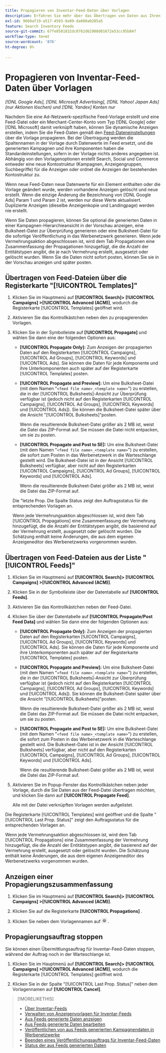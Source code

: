 ```yaml
---
title: Propagieren von Inventar-Feed-Daten über Vorlagen
description: Erfahren Sie mehr über das Übertragen von Daten aus Ihren Inventar-Feeds über Anzeigenvorlagen, um die Kontostruktur zu verwalten und dynamische Anzeigen bereitzustellen.
exl-id: 9660af19-a517-4593-9a99-da600a0285a5
feature: Search Inventory Feeds
source-git-commit: 67fe8581832dc0762d62908d01672e53cc95b847
workflow-type: tm+mt
source-wordcount: '876'
ht-degree: 0%

---
```


# Propagieren von Inventar-Feed-Daten über Vorlagen

*[!DNL Google Ads], [!DNL Microsoft Advertising], [!DNL Yahoo! Japan Ads] (nur Aktionen löschen) und [!DNL Yandex] Konten nur*

Nachdem Sie eine Ad-Netzwerk-spezifische Feed-Vorlage erstellt und eine Feed-Datei oder ein Merchant-Center-Konto vom Typ [!DNL Google] oder [!DNL Microsoft] damit verknüpft haben, können Sie dynamische Anzeigen erstellen, indem Sie die Feed-Daten gemäß den [Feed-Dateneinstellungen](feed-settings-manage.md) über die Vorlage propagieren. Bei der Übertragung werden die Spaltennamen in der Vorlage durch Datenwerte im Feed ersetzt, und die generierten Kampagnen und ihre Komponenten haben die Standardeinstellungen, sofern in der Vorlage nichts anderes angegeben ist. Abhängig von den Vorlagenoptionen erstellt Search, Social und Commerce entweder eine neue Kontostruktur (Kampagnen, Anzeigengruppen, Suchbegriffe) für die Anzeigen oder ordnet die Anzeigen der bestehenden Kontostruktur zu.

Wenn neue Feed-Daten neue Datenwerte für ein Element enthalten oder die Vorlage geändert wurde, werden vorhandene Anzeigen gelöscht und neue erstellt. Wenn die einzige Änderung die Bezeichnung von [!DNL Google Ads] Param 1 und Param 2 ist, werden nur diese Werte aktualisiert. Duplizierte Anzeigen (dieselbe Anzeigenkopie und Landingpage) werden nie erstellt.

Wenn Sie Daten propagieren, können Sie optional die generierten Daten in einer Kampagnen-Hierarchieansicht in der Vorschau anzeigen, eine Bulksheet-Datei zur Überprüfung generieren oder eine Bulksheet-Datei für die sofortige Veröffentlichung in das Werbenetzwerk generieren. Wenn jede Vermehrungsaktion abgeschlossen ist, wird dem Tab Propagationen eine Zusammenfassung der Propagationen hinzugefügt, die die Anzahl der Entitätstypen angibt, die je nach Vermehrung erstellt, ausgesetzt oder gelöscht wurden. Wenn Sie die Daten nicht sofort posten, können Sie sie in der Vorschau anzeigen und später posten.

## Übertragen von Feed-Dateien über die Registerkarte &quot;[!UICONTROL Templates]&quot;

1. Klicken Sie im Hauptmenü auf **[!UICONTROL Search]> [!UICONTROL Campaigns] >[!UICONTROL Advanced (ACM)]**, wodurch die Registerkarte [!UICONTROL Templates] geöffnet wird.

1. Aktivieren Sie das Kontrollkästchen neben den zu propagierenden Vorlagen.

1. Klicken Sie in der Symbolleiste auf **[!UICONTROL Propagate]** und wählen Sie dann eine der folgenden Optionen aus:

   * **[!UICONTROL Propagate Only]:** Zum Anzeigen der propagierten Daten auf den Registerkarten [!UICONTROL Campaigns], [!UICONTROL Ad Groups], [!UICONTROL Keywords] und [!UICONTROL Ads]. Sie können die Daten für jede Komponente und ihre Unterkomponenten auch später auf der Registerkarte [!UICONTROL Templates] posten.

   * **[!UICONTROL Propagate and Preview]:** Um eine Bulksheet-Datei (mit dem Namen &quot;`<feed file name>_<template name>`&quot;) zu erstellen, die in der [!UICONTROL Bulksheets]-Ansicht zur Überprüfung verfügbar ist (jedoch nicht auf den Registerkarten [!UICONTROL Campaigns], [!UICONTROL Ad Groups], [!UICONTROL Keywords] und [!UICONTROL Ads]). Sie können die Bulksheet-Datei später über die Ansicht &quot;[!UICONTROL Bulksheets]&quot;posten.

     Wenn die resultierende Bulksheet-Datei größer als 2 MB ist, weist die Datei das ZIP-Format auf. Sie müssen die Datei nicht entpacken, um sie zu posten.

   * **[!UICONTROL Propagate and Post to SE]:** Um eine Bulksheet-Datei (mit dem Namen &quot;`<feed file name>_<template name>`&quot;) zu erstellen, die sofort zum Posten in das Werbenetzwerk in die Warteschlange gestellt wird. Die Bulksheet-Datei ist in der Ansicht [!UICONTROL Bulksheets] verfügbar, aber nicht auf den Registerkarten [!UICONTROL Campaigns], [!UICONTROL Ad Groups], [!UICONTROL Keywords] und [!UICONTROL Ads].

     Wenn die resultierende Bulksheet-Datei größer als 2 MB ist, weist die Datei das ZIP-Format auf.

   Die &quot;letzte Prop. Die Spalte Status zeigt den Auftragsstatus für die entsprechenden Vorlagen an.

   Wenn jede Vermehrungsaktion abgeschlossen ist, wird dem Tab [!UICONTROL Propagations] eine Zusammenfassung der Vermehrung hinzugefügt, die die Anzahl der Entitätstypen angibt, die basierend auf der Vermehrung erstellt, ausgesetzt oder gelöscht wurden. Die Schätzung enthält keine Änderungen, die aus dem eigenen Anzeigeneditor des Werbenetzwerks vorgenommen wurden.

## Übertragen von Feed-Dateien aus der Liste &quot;[!UICONTROL Feeds]&quot;

1. Klicken Sie im Hauptmenü auf **[!UICONTROL Search]> [!UICONTROL Campaigns] >[!UICONTROL Advanced (ACM)]**.

1. Klicken Sie in der Symbolleiste über der Datentabelle auf **[!UICONTROL Feeds]**.

1. Aktivieren Sie das Kontrollkästchen neben der Feed-Datei.

1. Klicken Sie über der Datentabelle auf **[!UICONTROL Propagate/Post Feed Data]** und wählen Sie dann eine der folgenden Optionen aus:

   * **[!UICONTROL Propagate Only]:** Zum Anzeigen der propagierten Daten auf den Registerkarten [!UICONTROL Campaigns], [!UICONTROL Ad Groups], [!UICONTROL Keywords] und [!UICONTROL Ads]. Sie können die Daten für jede Komponente und ihre Unterkomponenten auch später auf der Registerkarte [!UICONTROL Templates] posten.

   * **[!UICONTROL Propagate and Preview]:** Um eine Bulksheet-Datei (mit dem Namen &quot;`<feed file name>_<template name>`&quot;) zu erstellen, die in der [!UICONTROL Bulksheets]-Ansicht zur Überprüfung verfügbar ist (jedoch nicht auf den Registerkarten [!UICONTROL Campaigns], [!UICONTROL Ad Groups], [!UICONTROL Keywords] und [!UICONTROL Ads]). Sie können die Bulksheet-Datei später über die Ansicht &quot;[!UICONTROL Bulksheets]&quot;posten.

     Wenn die resultierende Bulksheet-Datei größer als 2 MB ist, weist die Datei das ZIP-Format auf. Sie müssen die Datei nicht entpacken, um sie zu posten.

   * **[!UICONTROL Propagate and Post to SE]:** Um eine Bulksheet-Datei (mit dem Namen &quot;`<feed file name>_<template name>`&quot;) zu erstellen, die sofort zum Posten in das Werbenetzwerk in die Warteschlange gestellt wird. Die Bulksheet-Datei ist in der Ansicht [!UICONTROL Bulksheets] verfügbar, aber nicht auf den Registerkarten [!UICONTROL Campaigns], [!UICONTROL Ad Groups], [!UICONTROL Keywords] und [!UICONTROL Ads].

     Wenn die resultierende Bulksheet-Datei größer als 2 MB ist, weist die Datei das ZIP-Format auf.

1. Aktivieren Sie im Popup-Fenster das Kontrollkästchen neben jeder Vorlage, durch die Sie Daten aus der Feed-Datei übertragen möchten, und klicken Sie dann auf **[!UICONTROL Propagate Feed]**.

   Alle mit der Datei verknüpften Vorlagen werden aufgelistet.

Die Registerkarte [!UICONTROL Templates] wird geöffnet und die Spalte &quot;[!UICONTROL Last Prop. Status]&quot; zeigt den Auftragsstatus für die entsprechenden Vorlagen an.

Wenn jede Vermehrungsaktion abgeschlossen ist, wird dem Tab [!UICONTROL Propagations] eine Zusammenfassung der Vermehrung hinzugefügt, die die Anzahl der Entitätstypen angibt, die basierend auf der Vermehrung erstellt, ausgesetzt oder gelöscht wurden. Die Schätzung enthält keine Änderungen, die aus dem eigenen Anzeigeneditor des Werbenetzwerks vorgenommen wurden.

## Anzeigen einer Propagierungszusammenfassung

1. Klicken Sie im Hauptmenü auf **[!UICONTROL Search]> [!UICONTROL Campaigns] >[!UICONTROL Advanced (ACM)]**.

1. Klicken Sie auf die Registerkarte **[!UICONTROL Propagations]** .

1. Klicken Sie neben dem Vorlagennamen auf ![Einstellungssymbol anzeigen/bearbeiten](/help/search-social-commerce/assets/settings.png "Einstellungssymbol anzeigen/bearbeiten") .

## Propagierungsauftrag stoppen

Sie können einen Übermittlungsauftrag für Inventar-Feed-Daten stoppen, während der Auftrag noch in der Warteschlange ist.

1. Klicken Sie im Hauptmenü auf **[!UICONTROL Search]> [!UICONTROL Campaigns] >[!UICONTROL Advanced (ACM)]**, wodurch die Registerkarte [!UICONTROL Templates] geöffnet wird.

1. Klicken Sie in der Spalte &quot;[!UICONTROL Last Prop. Status]&quot; neben dem Vorlagennamen auf **[!UICONTROL Cancel]**.

>[!MORELIKETHIS]
>
>* [Über Inventar-Feeds](inventory-feeds-about.md)
>* [Verwalten von Anzeigenvorlagen für Inventar-Feeds](/help/search-social-commerce/campaign-management/inventory-feeds/ad-templates/ad-template-manage.md)
>* [Aus Feeds generierte Daten anzeigen](propagated-data-view.md)
>* [Aus Feeds generierte Daten bearbeiten](propagated-data-edit.md)
>* [Veröffentlichen von aus Feeds generierten Kampagnendaten in Werbenetzwerke](propagated-data-post.md)
>* [Beenden eines Veröffentlichungsauftrags für Inventar-Feed-Daten](stop-job.md)
>* [Status der aus Feeds generierten Daten](propagated-data-status.md)
